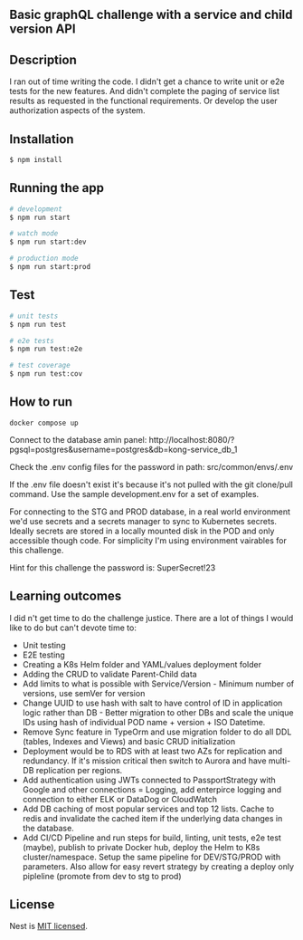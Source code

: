 <h2>
Basic graphQL challenge with a service and child version API
</h2>

## Description

I ran out of time writing the code. I didn't get a chance to write unit or e2e tests for the new features.  And didn't complete the paging of service list results as requested in the functional requirements.  Or develop the user authorization aspects of the system.


## Installation

```bash
$ npm install
```

## Running the app

```bash
# development
$ npm run start

# watch mode
$ npm run start:dev

# production mode
$ npm run start:prod
```

## Test

```bash
# unit tests
$ npm run test

# e2e tests
$ npm run test:e2e

# test coverage
$ npm run test:cov
```

## How to run

```
docker compose up
```

Connect to the database amin panel:
http://localhost:8080/?pgsql=postgres&username=postgres&db=kong-service_db_1

Check the .env config files for the password in path: src/common/envs/.env

If the .env file doesn't exist it's because it's not pulled with the git clone/pull command.  Use the sample development.env for a set of examples.

For connecting to the STG and PROD database, in a real world environment we'd use secrets and a secrets manager to sync to Kubernetes secrets.  Ideally secrets are stored in a locally mounted disk in the POD and only accessible though code. For simplicity I'm using environment vairables for this challenge.

Hint for this challenge the password is: SuperSecret!23

## Learning outcomes

I did n't get time to do the challenge justice.  There are a lot of things I would like to do but can't devote time to:

- Unit testing
- E2E testing
- Creating a K8s Helm folder and YAML/values deployment folder
- Adding the CRUD to validate Parent-Child data
- Add limits to what is possible with Service/Version - Minimum number of versions, use semVer for version
- Change UUID to use hash with salt to have control of ID in application logic rather than DB - Better migration to other DBs and scale the unique IDs using hash of individual POD name + version + ISO Datetime.
- Remove Sync feature in TypeOrm and use migration folder to do all DDL (tables, Indexes and Views) and basic CRUD initialization
- Deployment would be to RDS with at least two AZs for replication and redundancy.  If it's mission critical then switch to Aurora and have multi-DB replication per regions.
- Add authentication using JWTs connected to PassportStrategy with Google and other connections
= Logging, add enterpirce logging and connection to either ELK or DataDog or CloudWatch
- Add DB caching of most popular services and top 12 lists.  Cache to redis and invalidate the cached item if the underlying data changes in the database.
- Add CI/CD Pipeline and run steps for build, linting, unit tests, e2e test (maybe), publish to private Docker hub, deploy the Helm to K8s cluster/namespace.  Setup the same pipeline for DEV/STG/PROD with parameters.  Also allow for easy revert strategy by creating a deploy only pipleline (promote from dev to stg to prod)

## License

Nest is [MIT licensed](LICENSE).
